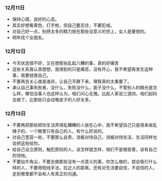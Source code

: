 ### 12月11日
  - 保持心情，良好的心态。
  - 其实好想看黄色，打手枪，但自己要忍住，不要犯戒。
  - 对自己好一点，别把太多的精力放在那些没意义的世上，女人是要想的。
  - 明年找个女朋友。
### 12月12日
  - 今天状态很不好，又在想那些乱起八糟的事，真的好痛苦
  - 这些关系我认真想想，我得到的只是痛苦，没有开心，我不希望再发生这种事，我要拯救自己。
  - 不要再去关心谁是谁非，让自己平静下来，理智真的太重要了。  
  - 承认自己事失败者，没什么，失败没什么，面子没什么，不管别人的眼光是怎么样，哪怕当事人也这样认为，咱们问心无愧。比起人家说三道四，咱们起码去做了，比那些只会动嘴皮子的人好太多。
### 12月13日
  - 不要再把那些把你生活弄得乱糟糟的人放在心中，我不希望自己只是用来收乱摊子的，一个眼里只有自己的人，有什么好说的。
  - 对自己宽容一些，不要那么自责，消极对待自己，消极对待生活，生活同样也会把这些给你。
  - 给自己设立原则，触犯原则的人，该怎样就怎样，咱们不是做慈善，该有自己的领地。
  - 不要钻牛角尖，不要去做那些没有一点意义的事，你怎么做的，就会吸引什么样的人，不要用短线手法，拉近人的距离，还有对生活要自信，不自信的人，走到哪里都不会和人有真正的沟通。   